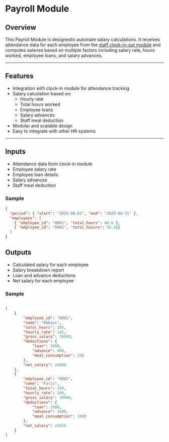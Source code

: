 

# Payroll Module

## Overview
This Payroll Module is designedto automate salary calculations. It receives attendance data for each employee from the [staff clock-in-out module](https://github.com/nexopizza/hack-n-slice-constantine-2025/tree/main/staff-clock-in-out) and computes salaries based on multiple factors including salary rate, hours worked, employee loans, and salary advances.

---

## Features
- Integration with clock-in module for attendance tracking
- Salary calculation based on:
  - Hourly rate
  - Total hours worked
  - Employee loans
  - Salary advances
  - Staff meal deduction
- Modular and scalable design
- Easy to integrate with other HR systems

---

## Inputs
- Attendance data from clock-in module
- Employee salary rate
- Employee loan details
- Salary advances
- Staff meal deduction

### Sample
```json
{
  "period": { "start": "2025-08-01", "end": "2025-08-31" },
  "employees": [
    { "employee_id": "0001", "total_hours": 80.0 },
    { "employee_id": "0002", "total_hoiurs": 56.30}
  ]
}
```

## Outputs
- Calculated salary for each employee
- Salary breakdown report
- Loan and advance deductions
- Net salary for each employee

### Sample
```json

[
    {
        "employee_id": "0001",
        "name": "Abbass",
        "total_hours": 208,
        "hourly_rate": 145,
        "gross_salary": 30000,
        "deductions": {
            "loan": 5000,
            "advance": 800,
            "meal_consumption": 200
        },
        "net_salary": 24000
    },
    {
        "employee_id": "0002",
        "name": "Faris",
        "total_hours": 190,
        "hourly_rate": 200,
        "gross_salary": 30000,
        "deductions": {
            "loan": 1000,
            "advance": 3000,
            "meal_consumption": 1000
        },
        "net_salary": 22550
    }
]
```




